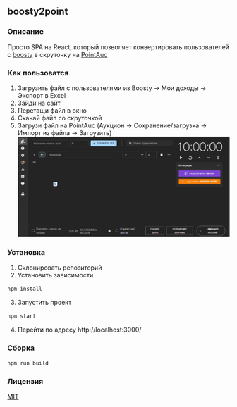 <!-- Сделай красивый и крутой README -->
## boosty2point
### Описание
Просто SPA на React, который позволяет конвертировать пользователей с [boosty](https://boosty.to/) в скруточку на [PointAuc](https://pointauc.com/)
### Как пользоватся
1. Загрузить файл с пользователями из Boosty -> Мои доходы -> Экспорт в Excel
2. Зайди на сайт
3. Перетащи файл в окно
4. Скачай файл со скруточкой
5. Загрузи файл на PointAuc (Аукцион -> Сохранение/загрузка -> Импорт из файла -> Загрузить) 
    ![alt text](
        assets/instruction.gif
    )
### Установка
1. Склонировать репозиторий
2. Установить зависимости
```bash
npm install
```
3. Запустить проект
```bash
npm start
```
4. Перейти по адресу http://localhost:3000/

### Сборка
```bash
npm run build
```

### Лицензия
[MIT](https://choosealicense.com/licenses/mit/)